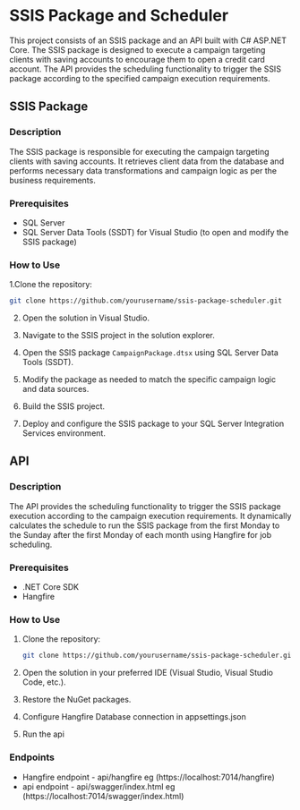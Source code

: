 # SSIS Package and Scheduler

This project consists of an SSIS package and an API built with C# ASP.NET Core. The SSIS package is designed to execute a campaign targeting clients with saving accounts to encourage them to open a credit card account. The API provides the scheduling functionality to trigger the SSIS package according to the specified campaign execution requirements.

## SSIS Package

### Description

The SSIS package is responsible for executing the campaign targeting clients with saving accounts. It retrieves client data from the database and performs necessary data transformations and campaign logic as per the business requirements.

### Prerequisites

- SQL Server
- SQL Server Data Tools (SSDT) for Visual Studio (to open and modify the SSIS package)

### How to Use


1.Clone the repository:

   ```bash
   git clone https://github.com/yourusername/ssis-package-scheduler.git
```
2.  Open the solution in Visual Studio.

3. Navigate to the SSIS project in the solution explorer.

4. Open the SSIS package `CampaignPackage.dtsx` using SQL Server Data Tools (SSDT).

5. Modify the package as needed to match the specific campaign logic and data sources.

6. Build the SSIS project.

7. Deploy and configure the SSIS package to your SQL Server Integration Services environment.

## API

### Description

The API provides the scheduling functionality to trigger the SSIS package execution according to the campaign execution requirements. It dynamically calculates the schedule to run the SSIS package from the first Monday to the Sunday after the first Monday of each month using Hangfire for job scheduling.

### Prerequisites

- .NET Core SDK
- Hangfire

### How to Use

1. Clone the repository:

   ```bash
   git clone https://github.com/yourusername/ssis-package-scheduler.git
   ```
2. Open the solution in your preferred IDE (Visual Studio, Visual Studio Code, etc.).
3. Restore the NuGet packages.
4. Configure Hangfire Database connection in appsettings.json
5. Run the api
### Endpoints
  - Hangfire endpoint  -  api/hangfire eg (https://localhost:7014/hangfire)
  - api endpoint  -  api/swagger/index.html eg (https://localhost:7014/swagger/index.html) 
   
